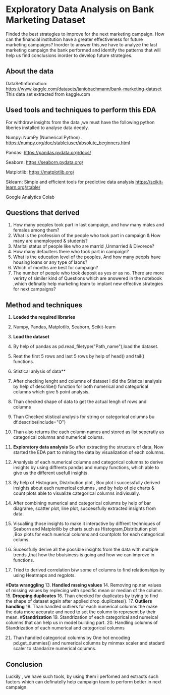 
# Exploratory Data Analysis on Bank Marketing Dataset

Finded the best strategies to improve for the next marketing campaign. How can the financial institution have a greater effectiveness for future marketing campaigns? Inorder to answer this,we have to analyze the last marketing campaign the bank performed and identify the patterns that will help us find conclusions inorder to develop future strategies.



## About the data
DataSetInformation: https://www.kaggle.com/datasets/janiobachmann/bank-marketing-dataset
This data set extracted from kaggle.com
## Used tools and techniques to perform this EDA
For withdraw insights from the data ,we must have the following python liberies installed to analyse data deeply.

Numpy: NumPy (Numerical Python) . https://numpy.org/doc/stable/user/absolute_beginners.html

Pandas: https://pandas.pydata.org/docs/

Seaborn: https://seaborn.pydata.org/

Matplotlib: https://matplotlib.org/

Sklearn: Simple and efficient tools for predictive data analysis https://scikit-learn.org/stable/

Google Analytics Colab
## Questions that derived
1. How many peoples took part in last campaign, and how many males and females among them?
2. What is the profession of the people who took part in campaign & How many are unemployeed & students?
3. Marital status of people like who are marrid ,Unmarried & Divorece?
4. How many defaulters there who took part in campaign?
5. What is the education level of the peoples, And how many peopls have housing loans or any type of laons?
6. Which of months are best for campaign?
7. The number of people who took deposit as yes or as no.
There are more verirty of similer kind of Questions which are answered in the notebook ,which definatly help marketing team to implant new effective strategies for next campaigns?
## Method and techniques
1. **Loaded the required libraries**
1. Numpy, Pandas, Matplotlib, Seaborn, Scikit-learn
3. **Load the dataset**
1. By help of pandas as pd.read_filetype("Path_name"),load the dataset.
2. Reat the first 5 rows and last 5 rows by help of head() and tail() functions.
4. Stistical anlysis of data**
1. After checking lenght and columns of dataset i did the Stistical analysis by help of describe() function for both numerical and categorical columns which give 5 point analysis.
2. Than checked shape of data to get the actual lengh of rows and columns
3. Than Checked stistical analysis for string or categorical columns bu df.describe(include="O")
4. Than also returns the each column names and stored as list seperatly as categorical columns and numerical colums.

5. **Exploratory data analysis**
So after extracting the structure of data, Now started the EDA part to mining the data by visualization of each columns.

6. Ananlysis of each numerical columns and categorical columns to derive insights by using diffrents pandas and numpy functions, which able to give us the different usefull insights.
7. By help of Histogram, Distribution plot , Box plot i successfully derived insights about each numerical columns , and by help of pie charts & count plots able to visualize categorical columns indivisually.
8. After combining numerical and categorical columns by help of bar diagrame, scatter plot, line plot, successfully extracted insights from data.
9. Visualiing those insights to make it interactive by diffrent techniques of Seaborn and Matplotlib by charts such as Histogram,Distribution plot ,Box plots for each nuerical columns and countplots for each categorical colums.

10. Sucessfully derive all the possible insights from the data with multiple trends ,that how the bbuisiness is going and how we can improve in functions.

11. Tried to derived correlation b/w some of columns to find relationships by using Heatmaps and regplots.

#**Data wranggling**
13. **Handled mssing values**
14. Removing np.nan values of missing values by replecing with specific mean or median of the column.
15. **Dropping duplicates**
16. Than checked for duplicates by trying to find the shape of dataset again after applied drop_duplicates().
17. **Outliers handling**
18. Than handled outliers for each numerical columns the make the data more accurate and need to set the column to represent by their mean.
#**Standrization**
19. Standrization of each categorical and numeical columns that can help us in model building part.
20. Handling columns of Standrization of each numerical and categorical columns

21. Than handled categorical columns by One hot encoding pd.get_dummies() and numerical columns by minmax scaler and stadard scaler to standarize numerical columns.
## Conclusion
Luckily , we have such tools, by using them i perfomed and extracts such factors which can definatelly help campaign team to perform better in next campaign.